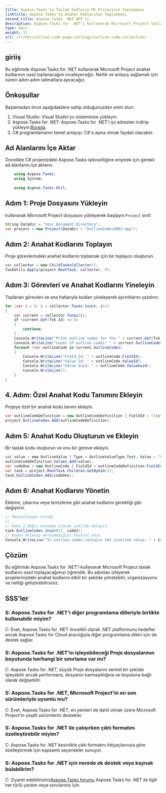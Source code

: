 ```yaml
---
title: Aspose.Tasks'ta Taslak Kodların MS Projesinin Toplanması
linktitle: Aspose.Tasks'ta Anahat Kodlarının Toplanması
second_title: Aspose.Tasks .NET API'si
description: Aspose.Tasks for .NET'i kullanarak Microsoft Project taslak kodlarını nasıl toplayacağınızı öğrenin. Bu kapsamlı eğitimde adım adım talimatlar verilmektedir.
type: docs
weight: 11
url: /tr/net/outline-code-page-settings/outline-code-collection/
---
```

## giriiş
Bu eğitimde Aspose.Tasks for .NET kullanarak Microsoft Project anahat kodlarının nasıl toplanacağını inceleyeceğiz. Netlik ve anlayış sağlamak için süreci adım adım talimatlara ayıracağız.
## Önkoşullar
Başlamadan önce aşağıdakilere sahip olduğunuzdan emin olun:
1. Visual Studio: Visual Studio'yu sisteminize yükleyin.
2.  Aspose.Tasks for .NET: Aspose.Tasks for .NET'i şu adresten indirip yükleyin:[Burada](https://releases.aspose.com/tasks/net/).
3. C# programlamanın temel anlayışı: C#'a aşina olmak faydalı olacaktır.

## Ad Alanlarını İçe Aktar
Öncelikle C# projenizdeki Aspose.Tasks işlevselliğine erişmek için gerekli ad alanlarını içe aktarın.
```csharp
    using Aspose.Tasks;
    using System;
    
    using Aspose.Tasks.Util;
```
## Adım 1: Proje Dosyasını Yükleyin
 kullanarak Microsoft Project dosyasını yükleyerek başlayın.`Project` sınıf.
```csharp
String DataDir = "Your Document Directory";
var project = new Project(DataDir + "OutlineCodes2003.mpp");
```
## Adım 2: Anahat Kodlarını Toplayın
Proje görevlerindeki anahat kodlarını toplamak için bir toplayıcı oluşturun.
```csharp
var collector = new ChildTasksCollector();
TaskUtils.Apply(project.RootTask, collector, 0);
```
## Adım 3: Görevleri ve Anahat Kodlarını Yineleyin
Toplanan görevleri ve ana hatlarıyla kodları yineleyerek ayrıntılarını yazdırın.
```csharp
for (var i = 0; i < collector.Tasks.Count; i++)
{
    var current = collector.Tasks[i];
    if (current.Get(Tsk.Id) == 0)
    {
        continue;
    }
    Console.WriteLine("Print outline codes for the " + current.Get(Tsk.Name) + " task.");
    Console.WriteLine("Count of outline codes: " + current.OutlineCodes.Count);
    foreach (var outlineCode in current.OutlineCodes)
    {
        Console.WriteLine("Field Id: " + outlineCode.FieldId);
        Console.WriteLine("Value Id: " + outlineCode.ValueId);
        Console.WriteLine("Value Guid: " + outlineCode.ValueGuid);
        Console.WriteLine();
    }
}
```
## 4. Adım: Özel Anahat Kodu Tanımını Ekleyin
Projeye özel bir anahat kodu tanımı ekleyin.
```csharp
var outlineCodeDefinition = new OutlineCodeDefinition { FieldId = ((int)ExtendedAttributeTask.OutlineCode3).ToString("D"), Alias = "My Outline Code" };
project.OutlineCodes.Add(outlineCodeDefinition);
```
## Adım 5: Anahat Kodu Oluşturun ve Ekleyin
Bir taslak kodu oluşturun ve onu bir göreve ekleyin.
```csharp
var value = new OutlineValue { Type = OutlineValueType.Text, Value = "Val1", Description = "Descr1", ValueId = 1 };
outlineCodeDefinition.Values.Add(value);
var codeOne = new OutlineCode { FieldId = outlineCodeDefinition.FieldId, ValueId = 1, ValueGuid = value.ValueGuid.ToString("D").ToUpperInvariant() };
var task = project.RootTask.Children.GetByUid(2);
task.OutlineCodes.Add(codeOne);
```
## Adım 6: Anahat Kodlarını Yönetin
Ekleme, çıkarma veya temizleme gibi anahat kodlarını gerektiği gibi değiştirin.
```csharp
// Manipülasyon örneği
// ,
// Kodu 2 doğru konumda olacak şekilde ekleyin
task.OutlineCodes.Insert(2, code2);
// Kodun eklenip eklenmediğini kontrol edin
Console.WriteLine("Is outline codes contains the inserted value: " + task.OutlineCodes.Contains(code2));
```

## Çözüm
Bu eğitimde Aspose.Tasks for .NET'i kullanarak Microsoft Project taslak kodlarını nasıl toplayacağımızı öğrendik. Bu adımları izleyerek projelerinizdeki anahat kodlarını etkili bir şekilde yönetebilir, organizasyonu ve netliği geliştirebilirsiniz.
## SSS'ler
### S: Aspose.Tasks for .NET'i diğer programlama dilleriyle birlikte kullanabilir miyim?
C: Evet, Aspose.Tasks for .NET öncelikli olarak .NET platformunu hedefler ancak Aspose.Tasks for Cloud aracılığıyla diğer programlama dilleri için de destek sağlar.
### S: Aspose.Tasks for .NET'in işleyebileceği Proje dosyalarının boyutunda herhangi bir sınırlama var mı?
C: Aspose.Tasks for .NET, büyük Proje dosyalarını verimli bir şekilde işleyebilir ancak performans, dosyanın karmaşıklığına ve boyutuna bağlı olarak değişebilir.
### S: Aspose.Tasks for .NET, Microsoft Project'in en son sürümleriyle uyumlu mu?
C: Evet, Aspose.Tasks for .NET, en yenileri de dahil olmak üzere Microsoft Project'in çeşitli sürümlerini destekler.
### S: Aspose.Tasks for .NET ile çalışırken çıktı formatını özelleştirebilir miyim?
C: Aspose.Tasks for .NET kesinlikle çıktı formatını ihtiyaçlarınıza göre özelleştirmek için kapsamlı seçenekler sunuyor.
### S: Aspose.Tasks for .NET için nerede ek destek veya kaynak bulabilirim?
 C: Ziyaret edebilirsiniz[Aspose.Tasks forumu](https://forum.aspose.com/c/tasks/15) Aspose.Tasks for .NET ile ilgili her türlü yardım veya sorularınız için.